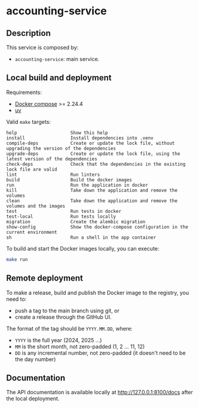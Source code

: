 # accounting-service

## Description

This service is composed by:

-   `accounting-service`: main service.

## Local build and deployment

Requirements:

- [Docker compose](https://docs.docker.com/compose/) >= 2.24.4
- [uv](https://docs.astral.sh/uv/)

Valid `make` targets:

```
help                    Show this help
install                 Install dependencies into .venv
compile-deps            Create or update the lock file, without upgrading the version of the dependencies
upgrade-deps            Create or update the lock file, using the latest version of the dependencies
check-deps              Check that the dependencies in the existing lock file are valid
lint                    Run linters
build                   Build the docker images
run                     Run the application in docker
kill                    Take down the application and remove the volumes
clean                   Take down the application and remove the volumes and the images
test                    Run tests in docker
test-local              Run tests locally
migration               Create the alembic migration
show-config             Show the docker-compose configuration in the current environment
sh                      Run a shell in the app container
```

To build and start the Docker images locally, you can execute:

```bash
make run
```


## Remote deployment

To make a release, build and publish the Docker image to the registry, you need to:

-   push a tag to the main branch using git, or
-   create a release through the GitHub UI.

The format of the tag should be `YYYY.MM.DD`, where:

-   `YYYY` is the full year (2024, 2025 ...)
-   `MM` is the short month, not zero-padded (1, 2 ... 11, 12)
-   `DD` is any incremental number, not zero-padded (it doesn't need to be the day number)


## Documentation

The API documentation is available locally at <http://127.0.0.1:8100/docs> after the local deployment.
